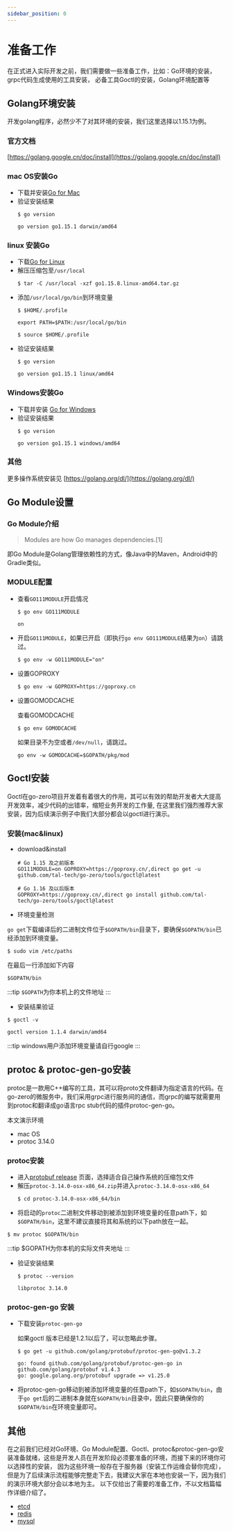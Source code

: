 ```yaml
---
sidebar_position: 0
---
```


# 准备工作

在正式进入实际开发之前，我们需要做一些准备工作，比如：Go环境的安装，grpc代码生成使用的工具安装， 必备工具Goctl的安装，Golang环境配置等

## Golang环境安装

开发golang程序，必然少不了对其环境的安装，我们这里选择以1.15.1为例。

### 官方文档
[https://golang.google.cn/doc/install](https://golang.google.cn/doc/install)

### mac OS安装Go

* 下载并安装[Go for Mac](https://dl.google.com/go/go1.15.1.darwin-amd64.pkg)
* 验证安装结果
    ```shell
    $ go version
    ```
    ```text
    go version go1.15.1 darwin/amd64
    ```
### linux 安装Go
* 下载[Go for Linux](https://golang.org/dl/go1.15.8.linux-amd64.tar.gz)
* 解压压缩包至`/usr/local`
    ```shell
    $ tar -C /usr/local -xzf go1.15.8.linux-amd64.tar.gz
    ```
* 添加`/usr/local/go/bin`到环境变量
    ```shell
    $ $HOME/.profile
    ```
    ```shell
    export PATH=$PATH:/usr/local/go/bin
    ```
    ```shell
    $ source $HOME/.profile
    ```
* 验证安装结果
    ```shell
    $ go version
    ```
    ```text
    go version go1.15.1 linux/amd64
    ```
### Windows安装Go
* 下载并安装 [Go for Windows](https://golang.org/dl/go1.15.8.windows-amd64.msi)
* 验证安装结果
    ```shell
    $ go version
    ```
    ```text
    go version go1.15.1 windows/amd64
    ```

### 其他

更多操作系统安装见 [https://golang.org/dl/](https://golang.org/dl/)

## Go Module设置

### Go Module介绍
> Modules are how Go manages dependencies.[1]

即Go Module是Golang管理依赖性的方式，像Java中的Maven，Android中的Gradle类似。

### MODULE配置
* 查看`GO111MODULE`开启情况
    ```shell
    $ go env GO111MODULE
    ```
    ```text
    on
    ```
* 开启`GO111MODULE`，如果已开启（即执行`go env GO111MODULE`结果为`on`）请跳过。
    ```shell
    $ go env -w GO111MODULE="on"
    ```
* 设置GOPROXY
    ```shell
    $ go env -w GOPROXY=https://goproxy.cn
    ```
* 设置GOMODCACHE
  
    查看GOMODCACHE
    ```shell
    $ go env GOMODCACHE
    ```
    如果目录不为空或者`/dev/null`，请跳过。
    ```shell
    go env -w GOMODCACHE=$GOPATH/pkg/mod
    ```
  
## Goctl安装

Goctl在go-zero项目开发着有着很大的作用，其可以有效的帮助开发者大大提高开发效率，减少代码的出错率，缩短业务开发的工作量,
在这里我们强烈推荐大家安装，因为后续演示例子中我们大部分都会以goctl进行演示。

### 安装(mac&linux)
* download&install
    ```shell
    # Go 1.15 及之前版本
    GO111MODULE=on GOPROXY=https://goproxy.cn/,direct go get -u github.com/tal-tech/go-zero/tools/goctl@latest

    # Go 1.16 及以后版本
    GOPROXY=https://goproxy.cn/,direct go install github.com/tal-tech/go-zero/tools/goctl@latest
    ```
* 环境变量检测

`go get`下载编译后的二进制文件位于`$GOPATH/bin`目录下，要确保`$GOPATH/bin`已经添加到环境变量。
```shell
$ sudo vim /etc/paths
```
在最后一行添加如下内容
```text
$GOPATH/bin
```
:::tip
`$GOPATH`为你本机上的文件地址 
:::
                                                                                                                                                                                               
* 安装结果验证
```shell
$ goctl -v
```
```text
goctl version 1.1.4 darwin/amd64
```
:::tip
windows用户添加环境变量请自行google
:::

## protoc & protoc-gen-go安装

protoc是一款用C++编写的工具，其可以将proto文件翻译为指定语言的代码。在go-zero的微服务中，我们采用grpc进行服务间的通信，而grpc的编写就需要用到protoc和翻译成go语言rpc stub代码的插件protoc-gen-go。

本文演示环境
* mac OS
* protoc 3.14.0

### protoc安装

* 进入[protobuf release](https://github.com/protocolbuffers/protobuf/releases) 页面，选择适合自己操作系统的压缩包文件
* 解压`protoc-3.14.0-osx-x86_64.zip`并进入`protoc-3.14.0-osx-x86_64`
    ```shell
    $ cd protoc-3.14.0-osx-x86_64/bin
    ```
* 将启动的`protoc`二进制文件移动到被添加到环境变量的任意path下，如`$GOPATH/bin`，这里不建议直接将其和系统的以下path放在一起。
```shell
$ mv protoc $GOPATH/bin
```
:::tip
$GOPATH为你本机的实际文件夹地址
:::                                                                                                                                  
                                                                                                                                             
* 验证安装结果
    ```shell
    $ protoc --version
    ```
    ```shell
    libprotoc 3.14.0
    ```
  
### protoc-gen-go 安装
* 下载安装`protoc-gen-go`

  如果goctl 版本已经是1.2.1以后了，可以忽略此步骤。
    ```shell
    $ go get -u github.com/golang/protobuf/protoc-gen-go@v1.3.2
    ```
    ```text
    go: found github.com/golang/protobuf/protoc-gen-go in github.com/golang/protobuf v1.4.3
    go: google.golang.org/protobuf upgrade => v1.25.0
    ```
* 将protoc-gen-go移动到被添加环境变量的任意path下，如`$GOPATH/bin`，由于`go get`后的二进制本身就在`$GOPATH/bin`目录中，因此只要确保你的`$GOPATH/bin`在环境变量即可。

## 其他

在之前我们已经对Go环境、Go Module配置、Goctl、protoc&protoc-gen-go安装准备就绪，这些是开发人员在开发阶段必须要准备的环境，而接下来的环境你可以选择性的安装， 因为这些环境一般存在于服务器（安装工作运维会替你完成），但是为了后续演示流程能够完整走下去，我建议大家在本地也安装一下，因为我们的演示环境大部分会以本地为主。 以下仅给出了需要的准备工作，不以文档篇幅作详细介绍了。

* [etcd](https://etcd.io/docs/current/rfc/v3api/)
* [redis](https://redis.io/)
* [mysql](https://www.mysql.com/)